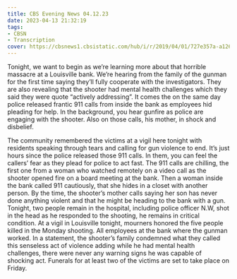 ```yaml
---
title: CBS Evening News 04.12.23
date: 2023-04-13 21:32:19
tags:
- CBSN
- Transcription
cover: https://cbsnews1.cbsistatic.com/hub/i/r/2019/04/01/727e357a-a126-4138-a2c5-4d3222669d57/thumbnail/640x360/3ff2761028dc5c65cc4f07acd54bcd5c/cbsn2-logo-1920x1080.jpg
---
```

Tonight, we want to begin as we’re learning more about that horrible massacre at a Louisville bank. We’re hearing from the family of the gunman for the first time saying they’ll fully cooperate with the investigators. They are also revealing that the shooter had mental health challenges which they said they were quote “actively addressing”. It comes the on the same day police released frantic 911 calls from inside the bank as employees hid pleading for help. In the background, you hear gunfire as police are engaging with the shooter. Also on those calls, his mother, in shock and disbelief. 

The community remembered the victims at a vigil here tonight with residents speaking through tears and calling for gun violence to end. It’s just hours since the police released those 911 calls. In them, you can feel the callers’ fear as they plead for police to act fast. The 911 calls are chilling, the first one from a woman who watched remotely on a video call as the shooter opened fire on a board meeting at the bank. Then a woman inside the bank called 911 cautiously, that she hides in a closet with another person. By the time, the shooter’s mother calls saying her son has never done anything violent and that he might be heading to the bank with a gun. Tonight, two people remain in the hospital, including police officer N.W, shot in the head as he responded to the shooting, he remains in critical condition. At a vigil in Louisville tonight, mourners honored the five people killed in the Monday shooting. All employees at the bank where the gunman worked. In a statement, the shooter’s family condemned what they called this senseless act of violence adding while he had mental health challenges, there were never any warning signs he was capable of shocking act. Funerals for at least two of the victims are set to take place on Friday. 
